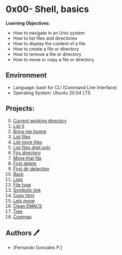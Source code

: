 # 0x00- Shell, basics

**Learning Objectives**:
* How to navigate in an Unix system
* How to list files and directories
* How to display the content of a file
* How to create a file or directory
* How to remove a file or directory
* How to move or copy a file or directory

## Environment
* Language: bash for CLI (Command Line Interface)
* Operating System: Ubuntu 20.04 LTS

## Projects:

0. [Current working directory](./0-current_working_directory)
1. [List it](./1-listit)
2. [Bring me homre](./2-bring_me_home)
3. [List files](./3-listfiles)
4. [List more files](./4-listmorefiles)
5. [List files digit only](./5-listfilesdigitonly)
6. [Firs directory](./6-firstdirectory)
7. [Move that file](./7-movethatfile)
8. [First delete](./8-firstdelete)
9. [First dir delection](./9-firstdirdeletion)
10. [Back](./10-back)
11. [Lists](./11-lists)
12. [File type](./12-file_type)
13. [Symbolic link](./13-symbolic_link)
14. [Copy html](./14-copy_html)
15. [Lets move](./100-lets_move)
16. [Clean EMACS](./101-clean_emacs)
17. [Tree](./102-tree)
18. [Commas](./103-commas)

## Authors :pen:
* [Fernando Gonzales P.]
